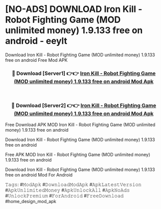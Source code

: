 # [NO-ADS] DOWNLOAD Iron Kill - Robot Fighting Game (MOD unlimited money) 1.9.133 free on android - eeylt
Download Iron Kill - Robot Fighting Game (MOD unlimited money) 1.9.133 free on android Free Mod APK

<div align="center">
<h3>🔴 Download [Server1] 👉👉 <a href="https://apk-comot.site?title=Iron_Kill_-_Robot_Fighting_Game_(MOD_unlimited_money)_1.9.133_free_on_android">Iron Kill - Robot Fighting Game (MOD unlimited money) 1.9.133 free on android Mod Apk</a></h3><br>

<h3>🔴 Download [Server2] 👉👉 <a href="https://apk-comot.site?title=Iron_Kill_-_Robot_Fighting_Game_(MOD_unlimited_money)_1.9.133_free_on_android">Iron Kill - Robot Fighting Game (MOD unlimited money) 1.9.133 free on android Mod Apk</a></h3>
</div>


Free Download APK MOD Iron Kill - Robot Fighting Game (MOD unlimited money) 1.9.133 free on android

Download Iron Kill - Robot Fighting Game (MOD unlimited money) 1.9.133 free on android 

Free APK MOD Iron Kill - Robot Fighting Game (MOD unlimited money) 1.9.133 free on android 

Download Iron Kill - Robot Fighting Game (MOD unlimited money) 1.9.133 free on android Mod For Android

𝚃𝚊𝚐𝚜: #𝙼𝚘𝚍𝙰𝚙𝚔 #𝙳𝚘𝚠𝚗𝚕𝚘𝚊𝚍𝙼𝚘𝚍𝙰𝚙𝚔 #𝙰𝚙𝚔𝙻𝚊𝚝𝚎𝚜𝚝𝚅𝚎𝚛𝚜𝚒𝚘𝚗 #𝙰𝚙𝚔𝚄𝚗𝚕𝚒𝚖𝚒𝚝𝚎𝚍𝙼𝚘𝚗𝚎𝚢 #𝙰𝚙𝚔𝚄𝚗𝚕𝚘𝚌𝚔𝙰𝚕𝚕 #𝙰𝚙𝚔𝙽𝚘𝙰𝚍𝚜 #𝚄𝚗𝚕𝚘𝚌𝚔𝙿𝚛𝚎𝚖𝚒𝚞𝚖 #𝙵𝚘𝚛𝙰𝚗𝚍𝚛𝚘𝚒𝚍 #𝙵𝚛𝚎𝚎𝙳𝚘𝚠𝚗𝚕𝚘𝚊𝚍 #home_design_mod_apk